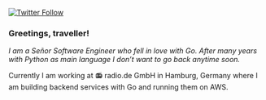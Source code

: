 [![Twitter Follow](https://img.shields.io/twitter/follow/dermorz?style=social)](https://twitter.com/intent/follow?screen_name=dermorz)

### Greetings, traveller!

*I am a Señor Software Engineer who fell in love with Go. After many years
with Python as main language I don’t want to go back anytime soon.*

Currently I am working at 📻 radio.de GmbH in Hamburg, Germany where I am
building backend services with Go and running them on AWS.
